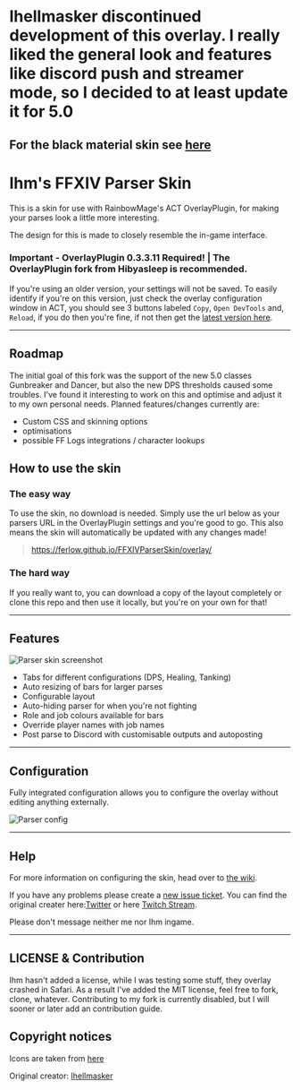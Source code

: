 # Ihellmasker discontinued development of this overlay. I really liked the general look and features like discord push and streamer mode, so I decided to at least update it for 5.0

## For the black material skin see [here](https://github.com/Ferlow/black_FFXIVParserSkin)

# Ihm's FFXIV Parser Skin

This is a skin for use with RainbowMage's ACT OverlayPlugin, for making your parses look a little more interesting.

The design for this is made to closely resemble the in-game interface.

### Important - OverlayPlugin 0.3.3.11 Required! | The OverlayPlugin fork from Hibyasleep is recommended.

If you're using an older version, your settings will not be saved. To easily identify if you're on this version, just check the overlay configuration window in ACT, you should see 3 buttons labeled `Copy`, `Open DevTools` and, `Reload`, if you do then you're fine, if not then get the [latest version here](https://github.com/hibiyasleep/OverlayPlugin/releases/tag/0.3.3.11).

---

## Roadmap

The initial goal of this fork was the support of the new 5.0 classes Gunbreaker and Dancer, but also the new DPS thresholds caused some troubles.
I've found it interesting to work on this and optimise and adjust it to my own personal needs.
Planned features/changes currently are:

* Custom CSS and skinning options
* optimisations 
* possible FF Logs integrations / character lookups


## How to use the skin

### The easy way

To use the skin, no download is needed. Simply use the url below as your parsers URL in the OverlayPlugin settings and you're good to go. This also means the skin will automatically be updated with any changes made!

> https://ferlow.github.io/FFXIVParserSkin/overlay/

### The hard way

If you really want to, you can download a copy of the layout completely or clone this repo and then use it locally, but you're on your own for that!

---

## Features

![Parser skin screenshot](http://pub.andysthings.com/parser/parser.png)

* Tabs for different configurations (DPS, Healing, Tanking)
* Auto resizing of bars for larger parses
* Configurable layout
* Auto-hiding parser for when you're not fighting
* Role and job colours available for bars
* Override player names with job names
* Post parse to Discord with customisable outputs and autoposting

---

## Configuration

Fully integrated configuration allows you to configure the overlay without editing anything externally.

![Parser config](http://pub.andysthings.com/parser/settings-general.png)

---

## Help

For more information on configuring the skin, head over to [the wiki](https://github.com/Ihellmasker/FFXIVParserSkin/wiki).

If you have any problems please create a [new issue ticket](https://github.com/Ihellmasker/FFXIVParserSkin/issues).
You can find the original creater here:[Twitter](https://twitter.com/ihellmasker) or here [Twitch Stream](https://twitch.tv/ihellmasker).

Please don't message neither me nor Ihm ingame.

---

## LICENSE & Contribution

Ihm hasn't added a license, while I was testing some stuff, they overlay crashed in Safari. As a result I've added the MIT license, feel free to fork, clone, whatever. 
Contributing to my fork is currently disabled, but I will sooner or later add an contribution guide.

## Copyright notices

Icons are taken from [here](https://ffxiv.gamerescape.com/wiki/Dictionary_of_Icons)

Original creator: [Ihellmasker](https://github.com/Ihellmasker/FFXIVParserSkin)